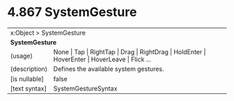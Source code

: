<html dir="LTR" xmlns:mshelp="http://msdn.microsoft.com/mshelp" xmlns:ddue="http://ddue.schemas.microsoft.com/authoring/2003/5" xmlns:xlink="http://www.w3.org/1999/xlink" xmlns:tool="http://www.microsoft.com/tooltip">

<body>
 <input type="hidden" id="userDataCache" class="userDataStyle">
 <input type="hidden" id="hiddenScrollOffset">
 <img id="dropDownImage" style="display:none; height:0; width:0;" src="../local/drpdown.gif">
 <img id="dropDownHoverImage" style="display:none; height:0; width:0;" src="../local/drpdown_orange.gif">
 <img id="collapseImage" style="display:none; height:0; width:0;" src="../local/collapse.gif">
 <img id="expandImage" style="display:none; height:0; width:0;" src="../local/exp.gif">
 <img id="collapseAllImage" style="display:none; height:0; width:0;" src="../local/collall.gif">
 <img id="expandAllImage" style="display:none; height:0; width:0;" src="../local/expall.gif">
 <img id="copyImage" style="display:none; height:0; width:0;" src="../local/copycode.gif">
 <img id="copyHoverImage" style="display:none; height:0; width:0;" src="../local/copycodeHighlight.gif">
 <div id="header"><h1 class="heading">4.867 SystemGesture</h1></div>

 <div id="mainSection">
 <div id="mainBody">
 <div id="allHistory" class="saveHistory" onsave="saveAll()" onload="loadAll()"></div>
 <p xmlns:wsd="http://wsdev.schemas.microsoft.com/authoring/2008/2" xmlns:msxsl="urn:schemas-microsoft-com:xslt" xmlns:script="urn:script" xmlns:build="urn:build">
 </p>
 <div id="sectionSection0" class="section" name="collapseableSection">
 <content xmlns="http://ddue.schemas.microsoft.com/authoring/2003/5" xmlns:wsd="http://wsdev.schemas.microsoft.com/authoring/2008/2" xmlns:msxsl="urn:schemas-microsoft-com:xslt" xmlns:script="urn:script" xmlns:build="urn:build">
 </content>
 </div>
 <div id="sectionSection1" class="section" name="collapseableSection">
 <content xmlns="http://ddue.schemas.microsoft.com/authoring/2003/5" xmlns:wsd="http://wsdev.schemas.microsoft.com/authoring/2008/2" xmlns:msxsl="urn:schemas-microsoft-com:xslt" xmlns:script="urn:script" xmlns:build="urn:build">
 <table class="ProtocolAuthoredTable" xmlns="">
 <tr><td colspan="2">
<mshelp:link keywords="c0d383e4-fcdb-4546-a06b-81c262fe2a5e" tabindex="0">x:Object</mshelp:link> &gt; <mshelp:link keywords="1e20696e-e11c-4f59-9cb4-6d55acb97d42" tabindex="0">SystemGesture</mshelp:link> </td>
 </tr>
 <tr><td colspan="2">
 <b>SystemGesture</b> </td>
 </tr>
 <tr><td><div class="indent0">(usage)</div></td>
 <td><mshelp:link keywords="ff344d44-0b88-401f-9bb9-9e2222f08244" tabindex="0">None</mshelp:link> | <mshelp:link keywords="ff344d44-0b88-401f-9bb9-9e2222f08244" tabindex="0">Tap</mshelp:link> | <mshelp:link keywords="ff344d44-0b88-401f-9bb9-9e2222f08244" tabindex="0">RightTap</mshelp:link> | <mshelp:link keywords="ff344d44-0b88-401f-9bb9-9e2222f08244" tabindex="0">Drag</mshelp:link> | <mshelp:link keywords="ff344d44-0b88-401f-9bb9-9e2222f08244" tabindex="0">RightDrag</mshelp:link> | <mshelp:link keywords="ff344d44-0b88-401f-9bb9-9e2222f08244" tabindex="0">HoldEnter</mshelp:link> | <mshelp:link keywords="ff344d44-0b88-401f-9bb9-9e2222f08244" tabindex="0">HoverEnter</mshelp:link> | <mshelp:link keywords="ff344d44-0b88-401f-9bb9-9e2222f08244" tabindex="0">HoverLeave</mshelp:link> | <mshelp:link keywords="ff344d44-0b88-401f-9bb9-9e2222f08244" tabindex="0">Flick</mshelp:link> ...</td>
 </tr>
 <tr><td><div class="indent0">(description)</div></td>
 <td>Defines the available system gestures.</td>
 </tr>
 <tr><td><div class="indent0">[is nullable]</div></td>
 <td>false</td>
 </tr>
 <tr><td><div class="indent0">[text syntax]</div></td>
 <td><mshelp:link keywords="ff344d44-0b88-401f-9bb9-9e2222f08244" tabindex="0">SystemGestureSyntax</mshelp:link></td>
 </tr>
</table>
 </content>
 </div>
 <!--[if gte IE 5]>
 <tool:tip element="languageFilterToolTip" avoidmouse="false"/>
 <![endif]-->
 </div>
 <a name="feedback"></a><span></span>
 </div>
</body></html>
